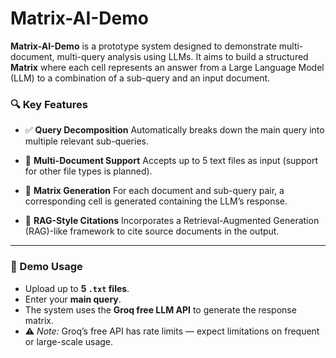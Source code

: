 # Matrix-AI-Demo

**Matrix-AI-Demo** is a prototype system designed to demonstrate multi-document, multi-query analysis using LLMs. It aims to build a structured **Matrix** where each cell represents an answer from a Large Language Model (LLM) to a combination of a sub-query and an input document.

### 🔍 Key Features

* ✅ **Query Decomposition**
  Automatically breaks down the main query into multiple relevant sub-queries.

* 📂 **Multi-Document Support**
  Accepts up to 5 text files as input (support for other file types is planned).

* 🧠 **Matrix Generation**
  For each document and sub-query pair, a corresponding cell is generated containing the LLM’s response.

* 📌 **RAG-Style Citations**
  Incorporates a Retrieval-Augmented Generation (RAG)-like framework to cite source documents in the output.

---

### 🚀 Demo Usage

* Upload up to **5 `.txt` files**.
* Enter your **main query**.
* The system uses the **Groq free LLM API** to generate the response matrix.
* ⚠️ *Note:* Groq’s free API has rate limits — expect limitations on frequent or large-scale usage.
